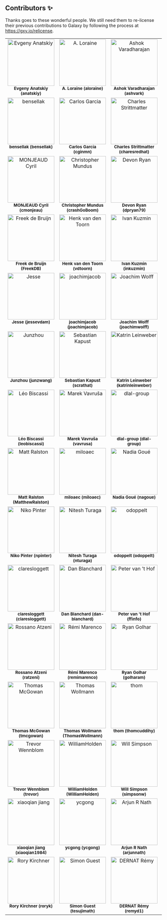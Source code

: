 
## Contributors ✨

Thanks goes to these wonderful people. We still need them to re-license their previous contributions to Galaxy by following the process at <https://gxy.io/relicense>.

<!-- ALL-CONTRIBUTORS-LIST:START - Do not remove or modify this section -->
<!-- prettier-ignore-start -->
<!-- markdownlint-disable -->
<table>
  <tbody>
    <tr>
      <td align="center" valign="top" width="20%"><a href="http://github.com/anatskiy"><img src="https://avatars.githubusercontent.com/u/7281783?v=4?s=150" width="150px;" alt="Evgeny Anatskiy"/></a><br /><sub><b>Evgeny Anatskiy (anatskiy)</b></sub><br /></td>
      <td align="center" valign="top" width="20%"><a href="http://github.com/aloraine"><img src="https://avatars.githubusercontent.com/u/1826634?v=4?s=150" width="150px;" alt="A. Loraine"/></a><br /><sub><b>A. Loraine (aloraine)</b></sub><br /></td>
      <td align="center" valign="top" width="20%"><a href="http://github.com/ashvark"><img src="https://avatars.githubusercontent.com/u/7712157?v=4?s=150" width="150px;" alt="Ashok Varadharajan"/></a><br /><sub><b>Ashok Varadharajan (ashvark)</b></sub><br /></td>
      <td align="center" valign="top" width="20%"><a href="http://github.com/arbernard"><img src="https://avatars.githubusercontent.com/u/25177525?v=4?s=150" width="150px;" alt="Aurélien Bernard"/></a><br /><sub><b>Aurélien Bernard (arbernard)</b></sub><br /></td>
      <td align="center" valign="top" width="20%"><a href="http://github.com/the-nidhogg"><img src="https://avatars.githubusercontent.com/u/5999304?v=4?s=150" width="150px;" alt="the-nidhogg"/></a><br /><sub><b>the-nidhogg (the-nidhogg)</b></sub><br /></td>
    </tr>
    <tr>
      <td align="center" valign="top" width="20%"><a href="http://github.com/bensellak"><img src="https://avatars.githubusercontent.com/u/29343436?v=4?s=150" width="150px;" alt="bensellak"/></a><br /><sub><b>bensellak (bensellak)</b></sub><br /></td>
      <td align="center" valign="top" width="20%"><a href="http://github.com/cginmn"><img src="https://avatars.githubusercontent.com/u/11492389?v=4?s=150" width="150px;" alt="Carlos Garcia"/></a><br /><sub><b>Carlos Garcia (cginmn)</b></sub><br /></td>
      <td align="center" valign="top" width="20%"><a href="http://github.com/charesredhat"><img src="https://avatars.githubusercontent.com/u/14168349?v=4?s=150" width="150px;" alt="Charles Strittmatter"/></a><br /><sub><b>Charles Strittmatter (charesredhat)</b></sub><br /></td>
      <td align="center" valign="top" width="20%"><a href="http://github.com/carmstrong1gw"><img src="https://avatars.githubusercontent.com/u/63473608?v=4?s=150" width="150px;" alt="Chris Armstrong"/></a><br /><sub><b>Chris Armstrong (carmstrong1gw)</b></sub><br /></td>
      <td align="center" valign="top" width="20%"><a href="http://github.com/blankclemens"><img src="https://avatars.githubusercontent.com/u/12255194?v=4?s=150" width="150px;" alt="Clemens Blank"/></a><br /><sub><b>Clemens Blank (blankclemens)</b></sub><br /></td>
    </tr>
    <tr>
      <td align="center" valign="top" width="20%"><a href="http://github.com/cmonjeau"><img src="https://avatars.githubusercontent.com/u/1289992?v=4?s=150" width="150px;" alt="MONJEAUD Cyril"/></a><br /><sub><b>MONJEAUD Cyril (cmonjeau)</b></sub><br /></td>
      <td align="center" valign="top" width="20%"><a href="http://github.com/crashGoBoom"><img src="https://avatars.githubusercontent.com/u/17323411?v=4?s=150" width="150px;" alt="Christopher Mundus"/></a><br /><sub><b>Christopher Mundus (crashGoBoom)</b></sub><br /></td>
      <td align="center" valign="top" width="20%"><a href="http://github.com/dpryan79"><img src="https://avatars.githubusercontent.com/u/6399000?v=4?s=150" width="150px;" alt="Devon Ryan"/></a><br /><sub><b>Devon Ryan (dpryan79)</b></sub><br /></td>
      <td align="center" valign="top" width="20%"><a href="http://github.com/fmareuil"><img src="https://avatars.githubusercontent.com/u/9269859?v=4?s=150" width="150px;" alt="fmareuil"/></a><br /><sub><b>fmareuil (fmareuil)</b></sub><br /></td>
      <td align="center" valign="top" width="20%"><a href="http://github.com/FredericBGA"><img src="https://avatars.githubusercontent.com/u/18161378?v=4?s=150" width="150px;" alt="Fred"/></a><br /><sub><b>Fred (FredericBGA)</b></sub><br /></td>
    </tr>
    <tr>
      <td align="center" valign="top" width="20%"><a href="http://github.com/FreekDB"><img src="https://avatars.githubusercontent.com/u/1876144?v=4?s=150" width="150px;" alt="Freek de Bruijn"/></a><br /><sub><b>Freek de Bruijn (FreekDB)</b></sub><br /></td>
      <td align="center" valign="top" width="20%"><a href="http://github.com/vdtoorn"><img src="https://avatars.githubusercontent.com/u/320079?v=4?s=150" width="150px;" alt="Henk van den Toorn"/></a><br /><sub><b>Henk van den Toorn (vdtoorn)</b></sub><br /></td>
      <td align="center" valign="top" width="20%"><a href="http://github.com/inkuzmin"><img src="https://avatars.githubusercontent.com/u/3417020?v=4?s=150" width="150px;" alt="Ivan Kuzmin"/></a><br /><sub><b>Ivan Kuzmin (inkuzmin)</b></sub><br /></td>
      <td align="center" valign="top" width="20%"><a href="http://github.com/theboocock"><img src="https://avatars.githubusercontent.com/u/605678?v=4?s=150" width="150px;" alt="James Boocock"/></a><br /><sub><b>James Boocock (theboocock)</b></sub><br /></td>
      <td align="center" valign="top" width="20%"><a href="http://github.com/jenzopr"><img src="https://avatars.githubusercontent.com/u/8362850?v=4?s=150" width="150px;" alt="Dr. Jens Preußner"/></a><br /><sub><b>Dr. Jens Preußner (jenzopr)</b></sub><br /></td>
    </tr>
    <tr>
      <td align="center" valign="top" width="20%"><a href="http://github.com/jessevdam"><img src="https://avatars.githubusercontent.com/u/145437?v=4?s=150" width="150px;" alt="Jesse"/></a><br /><sub><b>Jesse (jessevdam)</b></sub><br /></td>
      <td align="center" valign="top" width="20%"><a href="http://github.com/joachimjacob"><img src="https://avatars.githubusercontent.com/u/1138051?v=4?s=150" width="150px;" alt="joachimjacob"/></a><br /><sub><b>joachimjacob (joachimjacob)</b></sub><br /></td>
      <td align="center" valign="top" width="20%"><a href="http://github.com/joachimwolff"><img src="https://avatars.githubusercontent.com/u/13435136?v=4?s=150" width="150px;" alt="Joachim Wolff"/></a><br /><sub><b>Joachim Wolff (joachimwolff)</b></sub><br /></td>
      <td align="center" valign="top" width="20%"><a href="http://github.com/jraysajulga"><img src="https://avatars.githubusercontent.com/u/32586466?v=4?s=150" width="150px;" alt="(JR) Ray Sajulga "/></a><br /><sub><b>(JR) Ray Sajulga  (jraysajulga)</b></sub><br /></td>
      <td align="center" valign="top" width="20%"><a href="http://github.com/juleengraham"><img src="https://avatars.githubusercontent.com/u/15222749?v=4?s=150" width="150px;" alt="Juleen Graham"/></a><br /><sub><b>Juleen Graham (juleengraham)</b></sub><br /></td>
    </tr>
    <tr>
      <td align="center" valign="top" width="20%"><a href="http://github.com/junzwang"><img src="https://avatars.githubusercontent.com/u/16789060?v=4?s=150" width="150px;" alt="Junzhou"/></a><br /><sub><b>Junzhou (junzwang)</b></sub><br /></td>
      <td align="center" valign="top" width="20%"><a href="http://github.com/scrathat"><img src="https://avatars.githubusercontent.com/u/7573072?v=4?s=150" width="150px;" alt="Sebastian Kapust"/></a><br /><sub><b>Sebastian Kapust (scrathat)</b></sub><br /></td>
      <td align="center" valign="top" width="20%"><a href="http://github.com/katrinleinweber"><img src="https://avatars.githubusercontent.com/u/9948149?v=4?s=150" width="150px;" alt="Katrin Leinweber"/></a><br /><sub><b>Katrin Leinweber (katrinleinweber)</b></sub><br /></td>
      <td align="center" valign="top" width="20%"><a href="http://github.com/kidanem"><img src="https://avatars.githubusercontent.com/u/11715191?v=4?s=150" width="150px;" alt="Kidane M. Tekle"/></a><br /><sub><b>Kidane M. Tekle (kidanem)</b></sub><br /></td>
      <td align="center" valign="top" width="20%"><a href="http://github.com/lawrence1470"><img src="https://avatars.githubusercontent.com/u/98620798?v=4?s=150" width="150px;" alt="lawrence nicastro"/></a><br /><sub><b>lawrence nicastro (lawrence1470)</b></sub><br /></td>
    </tr>
    <tr>
      <td align="center" valign="top" width="20%"><a href="http://github.com/leobiscassi"><img src="https://avatars.githubusercontent.com/u/1977418?v=4?s=150" width="150px;" alt="Léo Biscassi"/></a><br /><sub><b>Léo Biscassi (leobiscassi)</b></sub><br /></td>
      <td align="center" valign="top" width="20%"><a href="http://github.com/vavrusa"><img src="https://avatars.githubusercontent.com/u/139311?v=4?s=150" width="150px;" alt="Marek Vavruša"/></a><br /><sub><b>Marek Vavruša (vavrusa)</b></sub><br /></td>
      <td align="center" valign="top" width="20%"><a href="http://github.com/dlal-group"><img src="https://avatars.githubusercontent.com/u/26526288?v=4?s=150" width="150px;" alt="dlal-group"/></a><br /><sub><b>dlal-group (dlal-group)</b></sub><br /></td>
      <td align="center" valign="top" width="20%"><a href="http://github.com/markiskander"><img src="https://avatars.githubusercontent.com/u/14098761?v=4?s=150" width="150px;" alt="markiskander"/></a><br /><sub><b>markiskander (markiskander)</b></sub><br /></td>
      <td align="center" valign="top" width="20%"><a href="http://github.com/martijnvermaattest"><img src="https://avatars.githubusercontent.com/u/17727768?v=4?s=150" width="150px;" alt="martijnvermaattest"/></a><br /><sub><b>martijnvermaattest (martijnvermaattest)</b></sub><br /></td>
    </tr>
    <tr>
      <td align="center" valign="top" width="20%"><a href="http://github.com/MatthewRalston"><img src="https://avatars.githubusercontent.com/u/4308024?v=4?s=150" width="150px;" alt="Matt Ralston"/></a><br /><sub><b>Matt Ralston (MatthewRalston)</b></sub><br /></td>
      <td align="center" valign="top" width="20%"><a href="http://github.com/miloaec"><img src="https://avatars.githubusercontent.com/u/17707793?v=4?s=150" width="150px;" alt="miloaec"/></a><br /><sub><b>miloaec (miloaec)</b></sub><br /></td>
      <td align="center" valign="top" width="20%"><a href="http://github.com/nagoue"><img src="https://avatars.githubusercontent.com/u/9028638?v=4?s=150" width="150px;" alt="Nadia Goué"/></a><br /><sub><b>Nadia Goué (nagoue)</b></sub><br /></td>
      <td align="center" valign="top" width="20%"><a href="http://github.com/NCEichner"><img src="https://avatars.githubusercontent.com/u/31483851?v=4?s=150" width="150px;" alt="Norbert Eichner"/></a><br /><sub><b>Norbert Eichner (NCEichner)</b></sub><br /></td>
      <td align="center" valign="top" width="20%"><a href="http://github.com/NicHerndon"><img src="https://avatars.githubusercontent.com/u/4636279?v=4?s=150" width="150px;" alt="Nic Herndon"/></a><br /><sub><b>Nic Herndon (NicHerndon)</b></sub><br /></td>
    </tr>
    <tr>
      <td align="center" valign="top" width="20%"><a href="http://github.com/npinter"><img src="https://avatars.githubusercontent.com/u/34959927?v=4?s=150" width="150px;" alt="Niko Pinter"/></a><br /><sub><b>Niko Pinter (npinter)</b></sub><br /></td>
      <td align="center" valign="top" width="20%"><a href="http://github.com/nturaga"><img src="https://avatars.githubusercontent.com/u/2746443?v=4?s=150" width="150px;" alt="Nitesh Turaga"/></a><br /><sub><b>Nitesh Turaga (nturaga)</b></sub><br /></td>
      <td align="center" valign="top" width="20%"><a href="http://github.com/odoppelt"><img src="https://avatars.githubusercontent.com/u/2970530?v=4?s=150" width="150px;" alt="odoppelt"/></a><br /><sub><b>odoppelt (odoppelt)</b></sub><br /></td>
      <td align="center" valign="top" width="20%"><a href="http://github.com/osallou"><img src="https://avatars.githubusercontent.com/u/1024098?v=4?s=150" width="150px;" alt="Olivier Sallou"/></a><br /><sub><b>Olivier Sallou (osallou)</b></sub><br /></td>
      <td align="center" valign="top" width="20%"><a href="http://github.com/cbare"><img src="https://avatars.githubusercontent.com/u/170360?v=4?s=150" width="150px;" alt="Christopher Bare"/></a><br /><sub><b>Christopher Bare (cbare)</b></sub><br /></td>
    </tr>
    <tr>
      <td align="center" valign="top" width="20%"><a href="http://github.com/claresloggett"><img src="https://avatars.githubusercontent.com/u/1815107?v=4?s=150" width="150px;" alt="claresloggett"/></a><br /><sub><b>claresloggett (claresloggett)</b></sub><br /></td>
      <td align="center" valign="top" width="20%"><a href="http://github.com/dan-blanchard"><img src="https://avatars.githubusercontent.com/u/976345?v=4?s=150" width="150px;" alt="Dan Blanchard"/></a><br /><sub><b>Dan Blanchard (dan-blanchard)</b></sub><br /></td>
      <td align="center" valign="top" width="20%"><a href="http://github.com/ffinfo"><img src="https://avatars.githubusercontent.com/u/2419555?v=4?s=150" width="150px;" alt="Peter van 't Hof"/></a><br /><sub><b>Peter van 't Hof (ffinfo)</b></sub><br /></td>
      <td align="center" valign="top" width="20%"><a href="http://github.com/lindenb"><img src="https://avatars.githubusercontent.com/u/33838?v=4?s=150" width="150px;" alt="Pierre Lindenbaum"/></a><br /><sub><b>Pierre Lindenbaum (lindenb)</b></sub><br /></td>
      <td align="center" valign="top" width="20%"><a href="http://github.com/ramezrawas"><img src="https://avatars.githubusercontent.com/u/16448081?v=4?s=150" width="150px;" alt="Ramez Alrawas"/></a><br /><sub><b>Ramez Alrawas (ramezrawas)</b></sub><br /></td>
    </tr>
    <tr>
      <td align="center" valign="top" width="20%"><a href="http://github.com/ratzeni"><img src="https://avatars.githubusercontent.com/u/428210?v=4?s=150" width="150px;" alt="Rossano Atzeni"/></a><br /><sub><b>Rossano Atzeni (ratzeni)</b></sub><br /></td>
      <td align="center" valign="top" width="20%"><a href="http://github.com/remimarenco"><img src="https://avatars.githubusercontent.com/u/2152858?v=4?s=150" width="150px;" alt="Rémi Marenco"/></a><br /><sub><b>Rémi Marenco (remimarenco)</b></sub><br /></td>
      <td align="center" valign="top" width="20%"><a href="http://github.com/golharam"><img src="https://avatars.githubusercontent.com/u/671079?v=4?s=150" width="150px;" alt="Ryan Golhar"/></a><br /><sub><b>Ryan Golhar (golharam)</b></sub><br /></td>
      <td align="center" valign="top" width="20%"><a href="http://github.com/sszakony"><img src="https://avatars.githubusercontent.com/u/9634629?v=4?s=150" width="150px;" alt="Scott Szakonyi"/></a><br /><sub><b>Scott Szakonyi (sszakony)</b></sub><br /></td>
      <td align="center" valign="top" width="20%"><a href="http://github.com/saxtouri"><img src="https://avatars.githubusercontent.com/u/3098971?v=4?s=150" width="150px;" alt="Stavros Sachtouris"/></a><br /><sub><b>Stavros Sachtouris (saxtouri)</b></sub><br /></td>
    </tr>
    <tr>
      <td align="center" valign="top" width="20%"><a href="http://github.com/tmcgowan"><img src="https://avatars.githubusercontent.com/u/7782986?v=4?s=150" width="150px;" alt="Thomas McGowan"/></a><br /><sub><b>Thomas McGowan (tmcgowan)</b></sub><br /></td>
      <td align="center" valign="top" width="20%"><a href="http://github.com/ThomasWollmann"><img src="https://avatars.githubusercontent.com/u/6473917?v=4?s=150" width="150px;" alt="Thomas Wollmann"/></a><br /><sub><b>Thomas Wollmann (ThomasWollmann)</b></sub><br /></td>
      <td align="center" valign="top" width="20%"><a href="http://github.com/thomcuddihy"><img src="https://avatars.githubusercontent.com/u/5326997?v=4?s=150" width="150px;" alt="thom"/></a><br /><sub><b>thom (thomcuddihy)</b></sub><br /></td>
      <td align="center" valign="top" width="20%"><a href="http://github.com/XDtim"><img src="https://avatars.githubusercontent.com/u/29701877?v=4?s=150" width="150px;" alt="Tim Thompson"/></a><br /><sub><b>Tim Thompson (XDtim)</b></sub><br /></td>
      <td align="center" valign="top" width="20%"><a href="http://github.com/tshtatland"><img src="https://avatars.githubusercontent.com/u/16547000?v=4?s=150" width="150px;" alt="Timur Shtatland"/></a><br /><sub><b>Timur Shtatland (tshtatland)</b></sub><br /></td>
    </tr>
    <tr>
      <td align="center" valign="top" width="20%"><a href="http://github.com/trevor"><img src="https://avatars.githubusercontent.com/u/5945?v=4?s=150" width="150px;" alt="Trevor Wennblom"/></a><br /><sub><b>Trevor Wennblom (trevor)</b></sub><br /></td>
      <td align="center" valign="top" width="20%"><a href="http://github.com/WilliamHolden"><img src="https://avatars.githubusercontent.com/u/5874358?v=4?s=150" width="150px;" alt="WilliamHolden"/></a><br /><sub><b>WilliamHolden (WilliamHolden)</b></sub><br /></td>
      <td align="center" valign="top" width="20%"><a href="http://github.com/simpsonw"><img src="https://avatars.githubusercontent.com/u/10437788?v=4?s=150" width="150px;" alt="Will Simpson"/></a><br /><sub><b>Will Simpson (simpsonw)</b></sub><br /></td>
      <td align="center" valign="top" width="20%"><a href="http://github.com/xgaia"><img src="https://avatars.githubusercontent.com/u/18330770?v=4?s=150" width="150px;" alt="Xavier Garnier"/></a><br /><sub><b>Xavier Garnier (xgaia)</b></sub><br /></td>
      <td align="center" valign="top" width="20%"><a href="http://github.com/xiaojay"><img src="https://avatars.githubusercontent.com/u/150021?v=4?s=150" width="150px;" alt="xiaojay"/></a><br /><sub><b>xiaojay (xiaojay)</b></sub><br /></td>
    </tr>
    <tr>
      <td align="center" valign="top" width="20%"><a href="http://github.com/xiaoqian1984"><img src="https://avatars.githubusercontent.com/u/20142709?v=4?s=150" width="150px;" alt="xiaoqian jiang"/></a><br /><sub><b>xiaoqian jiang (xiaoqian1984)</b></sub><br /></td>
      <td align="center" valign="top" width="20%"><a href="http://github.com/ycgong"><img src="https://avatars.githubusercontent.com/u/25645631?v=4?s=150" width="150px;" alt="ycgong"/></a><br /><sub><b>ycgong (ycgong)</b></sub><br /></td>
      <td align="center" valign="top" width="20%"><a href="http://github.com/arjunnath"><img src="https://avatars.githubusercontent.com/u/10749618?v=4?s=150" width="150px;" alt="Arjun R Nath"/></a><br /><sub><b>Arjun R Nath (arjunnath)</b></sub><br /></td>
      <td align="center" valign="top" width="20%"><a href="http://github.com/meekrob"><img src="https://avatars.githubusercontent.com/u/4528993?v=4?s=150" width="150px;" alt="David"/></a><br /><sub><b>David (meekrob)</b></sub><br /></td>
      <td align="center" valign="top" width="20%"><a href="http://github.com/kpvincent"><img src="https://avatars.githubusercontent.com/u/107574288?v=4?s=150" width="150px;" alt="Kelly Vincent"/></a><br /><sub><b>Kelly Vincent (kpvincent)</b></sub><br /></td>
    </tr>
    <tr>
      <td align="center" valign="top" width="20%"><a href="http://github.com/roryk"><img src="https://avatars.githubusercontent.com/u/414586?v=4?s=150" width="150px;" alt="Rory Kirchner"/></a><br /><sub><b>Rory Kirchner (roryk)</b></sub><br /></td>
      <td align="center" valign="top" width="20%"><a href="http://github.com/tesujimath"><img src="https://avatars.githubusercontent.com/u/4411912?v=4?s=150" width="150px;" alt="Simon Guest"/></a><br /><sub><b>Simon Guest (tesujimath)</b></sub><br /></td>
      <td align="center" valign="top" width="20%"><a href="http://github.com/remyd1"><img src="https://avatars.githubusercontent.com/u/929620?v=4?s=150" width="150px;" alt="DERNAT Rémy"/></a><br /><sub><b>DERNAT Rémy (remyd1)</b></sub><br /></td>
    </tr>
  </tbody>
</table>

<!-- markdownlint-restore -->
<!-- prettier-ignore-end -->

<!-- ALL-CONTRIBUTORS-LIST:END -->
